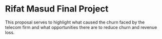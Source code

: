 # Rifat Masud Final Project

This proposal serves to highlight what caused the churn faced by the telecom firm and what opportunities there are to reduce churn and revenue loss.

